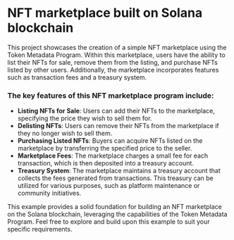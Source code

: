 # NFT marketplace built on Solana blockchain

This project showcases the creation of a simple NFT marketplace using the Token Metadata Program. Within this marketplace, users have the ability to list their NFTs for sale, remove them from the listing, and purchase NFTs listed by other users. Additionally, the marketplace incorporates features such as transaction fees and a treasury system.

### The key features of this NFT marketplace program include:

- **Listing NFTs for Sale**: Users can add their NFTs to the marketplace, specifying the price they wish to sell them for.
- **Delisting NFTs**: Users can remove their NFTs from the marketplace if they no longer wish to sell them.
- **Purchasing Listed NFTs**: Buyers can acquire NFTs listed on the marketplace by transferring the specified price to the seller.
- **Marketplace Fees**: The marketplace charges a small fee for each transaction, which is then deposited into a treasury account.
- **Treasury System**: The marketplace maintains a treasury account that collects the fees generated from transactions. This treasury can be utilized for various purposes, such as platform maintenance or community initiatives.

This example provides a solid foundation for building an NFT marketplace on the Solana blockchain, leveraging the capabilities of the Token Metadata Program. Feel free to explore and build upon this example to suit your specific requirements.
